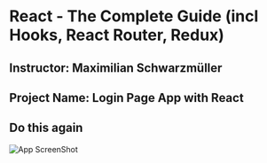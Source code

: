 # React - The Complete Guide (incl Hooks, React Router, Redux)
## Instructor: Maximilian Schwarzmüller
## Project Name: Login Page App with React
## Do this again
![App ScreenShot]()